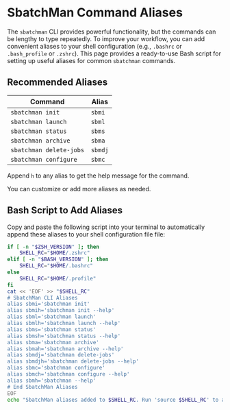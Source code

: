 # SbatchMan Command Aliases

The `sbatchman` CLI provides powerful functionality, but the commands can be lengthy to type repeatedly. To improve your workflow, you can add convenient aliases to your shell configuration (e.g., `.bashrc` or `.bash_profile` or `.zshrc`). This page provides a ready-to-use Bash script for setting up useful aliases for common `sbatchman` commands.

## Recommended Aliases

| Command                         | Alias   |
|---------------------------------|---------|
| `sbatchman init`                | `sbmi`  |
| `sbatchman launch`              | `sbml`  |
| `sbatchman status`              | `sbms`  |
| `sbatchman archive`             | `sbma`  |
| `sbatchman delete-jobs`         | `sbmdj` |
| `sbatchman configure`           | `sbmc`  |

Append `h` to any alias to get the help message for the command.

You can customize or add more aliases as needed.

## Bash Script to Add Aliases

Copy and paste the following script into your terminal to automatically append these aliases to your shell configuration file file:

```bash
if [ -n "$ZSH_VERSION" ]; then
    SHELL_RC="$HOME/.zshrc"
elif [ -n "$BASH_VERSION" ]; then
    SHELL_RC="$HOME/.bashrc"
else
    SHELL_RC="$HOME/.profile"
fi
cat << 'EOF' >> "$SHELL_RC"
# SbatchMan CLI Aliases
alias sbmi='sbatchman init'
alias sbmih='sbatchman init --help'
alias sbml='sbatchman launch'
alias sbmlh='sbatchman launch --help'
alias sbms='sbatchman status'
alias sbmsh='sbatchman status --help'
alias sbma='sbatchman archive'
alias sbmah='sbatchman archive --help'
alias sbmdj='sbatchman delete-jobs'
alias sbmdjh='sbatchman delete-jobs --help'
alias sbmc='sbatchman configure'
alias sbmch='sbatchman configure --help'
alias sbmh='sbatchman --help'
# End SbatchMan Aliases
EOF
echo "SbatchMan aliases added to $SHELL_RC. Run 'source $SHELL_RC' to activate them."
```